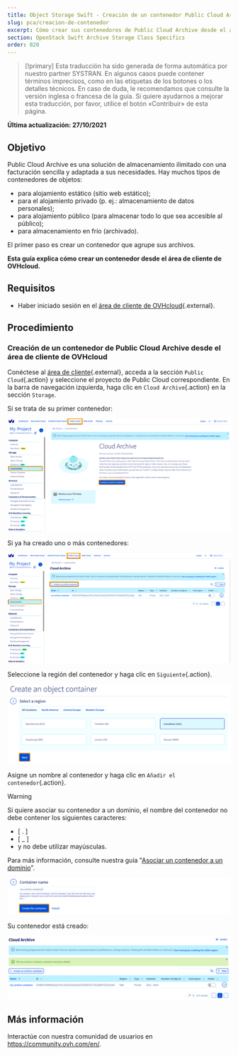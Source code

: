 ```yaml
---
title: Object Storage Swift - Creación de un contenedor Public Cloud Archive
slug: pca/creacion-de-contenedor
excerpt: Cómo crear sus contenedores de Public Cloud Archive desde el área de cliente de OVHcloud
section: OpenStack Swift Archive Storage Class Specifics
order: 020
---
```


> [!primary]
> Esta traducción ha sido generada de forma automática por nuestro partner SYSTRAN. En algunos casos puede contener términos imprecisos, como en las etiquetas de los botones o los detalles técnicos. En caso de duda, le recomendamos que consulte la versión inglesa o francesa de la guía. Si quiere ayudarnos a mejorar esta traducción, por favor, utilice el botón «Contribuir» de esta página.
>

**Última actualización: 27/10/2021**

## Objetivo

Public Cloud Archive es una solución de almacenamiento ilimitado con una facturación sencilla y adaptada a sus necesidades. Hay muchos tipos de contenedores de objetos:

- para alojamiento estático (sitio web estático);
- para el alojamiento privado (p. ej.: almacenamiento de datos personales);
- para alojamiento público (para almacenar todo lo que sea accesible al público);
- para almacenamiento en frío (archivado).

El primer paso es crear un contenedor que agrupe sus archivos. 

**Esta guía explica cómo crear un contenedor desde el área de cliente de OVHcloud.**

## Requisitos

- Haber iniciado sesión en el [área de cliente de OVHcloud](https://www.ovh.com/auth/?action=gotomanager&from=https://www.ovh.es/&ovhSubsidiary=es){.external}.

## Procedimiento

### Creación de un contenedor de Public Cloud Archive desde el área de cliente de OVHcloud

Conéctese al [área de cliente](https://www.ovh.com/auth/?action=gotomanager&from=https://www.ovh.es/&ovhSubsidiary=es){.external}, acceda a la sección `Public Cloud`{.action} y seleccione el proyecto de Public Cloud correspondiente. En la barra de navegación izquierda, haga clic en `Cloud Archive`{.action} en la sección `Storage`.

Si se trata de su primer contenedor:

![pca dashboard](images/create-container-20211006094158312.png)

Si ya ha creado uno o más contenedores:

![pca dashboard](images/create-container-20211006094851682.png)

Seleccione la región del contenedor y haga clic en `Siguiente`{.action}.

![select a region](images/create-container-20211006094448923.png)

Asigne un nombre al contenedor y haga clic en `Añadir el contenedor`{.action}.

> [!warning]
>
> Si quiere asociar su contenedor a un dominio, el nombre del contenedor no debe contener los siguientes caracteres:
>
> - [ . ]
> - [ _ ]
> - y no debe utilizar mayúsculas.
>
> Para más información, consulte nuestra guía "[Asociar un contenedor a un dominio](https://docs.ovh.com/es/storage/colocar_un_contenedor_de_object_storage_detras_de_un_nombre_de_dominio/)".
>

![container name](images/create-container-20211006094550334.png)

Su contenedor está creado:

![container created](images/create-container-20211006094630754.png)

## Más información

Interactúe con nuestra comunidad de usuarios en <https://community.ovh.com/en/>.
